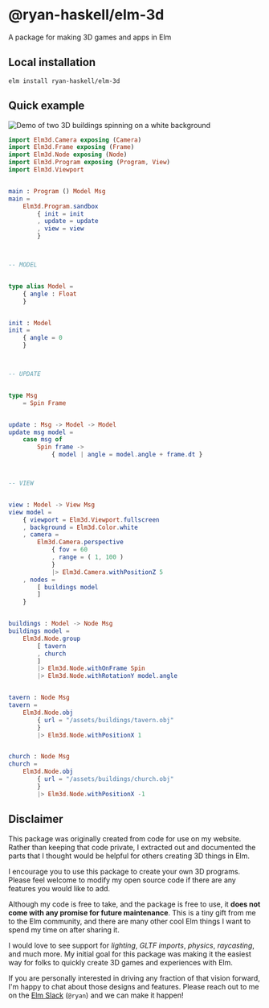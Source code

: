 # **@ryan-haskell/elm-3d**
A package for making 3D games and apps in Elm

## **Local installation**

```
elm install ryan-haskell/elm-3d
```

## **Quick example**

![Demo of two 3D buildings spinning on a white background](https://github.com/ryan-haskell/elm-3d/blob/main/example/webgl_obj_mtl.gif?raw=true)


```elm
import Elm3d.Camera exposing (Camera)
import Elm3d.Frame exposing (Frame)
import Elm3d.Node exposing (Node)
import Elm3d.Program exposing (Program, View)
import Elm3d.Viewport


main : Program () Model Msg
main =
    Elm3d.Program.sandbox
        { init = init
        , update = update
        , view = view
        }



-- MODEL


type alias Model =
    { angle : Float
    }


init : Model
init =
    { angle = 0
    }



-- UPDATE


type Msg
    = Spin Frame


update : Msg -> Model -> Model
update msg model =
    case msg of
        Spin frame ->
            { model | angle = model.angle + frame.dt }



-- VIEW


view : Model -> View Msg
view model =
    { viewport = Elm3d.Viewport.fullscreen
    , background = Elm3d.Color.white
    , camera =
        Elm3d.Camera.perspective
            { fov = 60
            , range = ( 1, 100 )
            }
            |> Elm3d.Camera.withPositionZ 5
    , nodes =
        [ buildings model
        ]
    }


buildings : Model -> Node Msg
buildings model =
    Elm3d.Node.group
        [ tavern
        , church
        ]
        |> Elm3d.Node.withOnFrame Spin
        |> Elm3d.Node.withRotationY model.angle


tavern : Node Msg
tavern =
    Elm3d.Node.obj
        { url = "/assets/buildings/tavern.obj"
        }
        |> Elm3d.Node.withPositionX 1


church : Node Msg
church =
    Elm3d.Node.obj
        { url = "/assets/buildings/church.obj"
        }
        |> Elm3d.Node.withPositionX -1
```

## **Disclaimer**

This package was originally created from code for use on my website. Rather than keeping that code private, I extracted out and documented the parts that I thought would be helpful for others creating 3D things in Elm.

I encourage you to use this package to create your own 3D programs. Please feel welcome to modify my open source code if there are any features you would like to add.

Although my code is free to take, and the package is free to use, it __does not come with any promise for future maintenance__. This is a tiny gift from me to the Elm community, and there are many other cool Elm things I want to spend my time on after sharing it.

I would love to see support for _lighting_, _GLTF imports_, _physics_, _raycasting_, and much more. My initial goal for this package was making it the easiest way for folks to quickly create 3D games and experiences with Elm.

If you are personally interested in driving any fraction of that vision forward, I'm happy to chat about those designs and features. Please reach out to me on the [Elm Slack](https://elm-lang.org/community/slack) (`@ryan`) and we can make it happen!